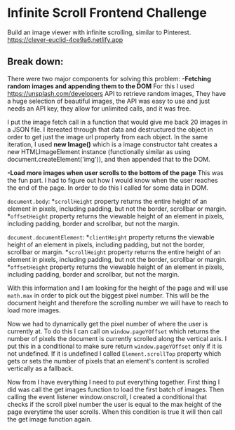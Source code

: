 # Infinite Scroll Frontend Challenge
Build an image viewer with infinite scrolling, similar to Pinterest.
https://clever-euclid-4ce9a6.netlify.app

## Break down:
There were two major components for solving this problem:
**-Fetching random images and appending them to the DOM**
For this I used https://unsplash.com/developers API to retrieve random images, They have a huge selection of beautiful images, the API was easy to use and just needs an API key, they allow for unlimited calls, and it was free.

I put the image fetch call in a function that would give me back 20 images in a JSON file. I itereated through that data and destructured the object in order to get just the image url property from each object. In the same iteration, I used **new Image()** which is a image constructor taht creates a new HTMLImageElement instance (functionally similar as using document.createElement('img')), and then appended that to the DOM.

**-Load more images when user scrolls to the bottom of the page**
This was the fun part. I had to figure out how I would know when the user reaches the end of the page. In order to do this I called for some data in DOM.

`document.body`:
*`scrollHeight` property returns the entire height of an element in pixels, including padding, but not the border, scrollbar or margin.
*`offsetHeight` property returns the viewable height of an element in pixels, including padding, border and scrollbar, but not the margin.

`document.documentElement`:
*`clientHeight` property returns the viewable height of an element in pixels, including padding, but not the border, scrollbar or margin.
*`scrollHeight` property returns the entire height of an element in pixels, including padding, but not the border, scrollbar or margin.
*`offsetHeight` property returns the viewable height of an element in pixels, including padding, border and scrollbar, but not the margin.

With this information and I am looking for the height of the page and will use `math.max` in order to pick out the biggest pixel number. This will be the document height and therefore the scrolling number we will have to reach to load more images.

Now we had to dynamically get the pixel number of where the user is currently at. To do this I can call on `window.pageYOffset` which returns the number of pixels the document is currently scrolled along the vertical axis. I put this in a conditional to make sure return `window.pageYOffset` only if it is not undefined. If it is undefined I called `Element.scrollTop` property which gets or sets the number of pixels that an element's content is scrolled vertically as a fallback.

Now from I have everything I need to put everything together. First thing I did was call the get images function to load the first batch of images. Then calling the event listener window.onscroll, I created a conditional that checks if the scroll pixel number the user is equal to the max height of the page everytime the user scrolls. When this condition is true it will then call the get image function again.
